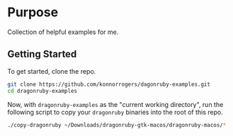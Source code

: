 # Purpose

Collection of helpful examples for me.

## Getting Started

To get started, clone the repo.

```bash
git clone https://github.com/konnorrogers/dagonruby-examples.git
cd dragonruby-examples
```

Now, with `dragonruby-examples` as the "current working directory", run the following script to copy your `dragonruby` binaries into the root of this repo.

```bash
./copy-dragonruby ~/Downloads/dragonruby-gtk-macos/dragonruby-macos/*
```
